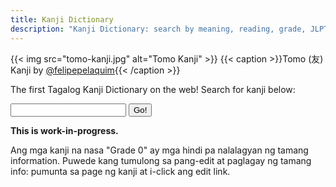 ```yaml
---
title: Kanji Dictionary
description: "Kanji Dictionary: search by meaning, reading, grade, JLPT level and strokes"
---
```

{{< img src="tomo-kanji.jpg" alt="Tomo Kanji" >}}
{{< caption >}}Tomo (友) Kanji by [@felipepelaquim](https://unsplash.com/photos/y6VMoH6921w){{< /caption >}}

The first Tagalog Kanji Dictionary on the web! Search for kanji below:

<input type="text" id="text" />
<input type="button" id="btn" value="Go!" onClick="javascript: window.open('https://www.timog.org/kanji/' + document.getElementById('text').value);" />

**This is work-in-progress.**

Ang mga kanji na nasa "Grade 0" ay mga hindi pa nalalagyan ng tamang information. Puwede kang tumulong sa pang-edit at paglagay ng tamang info: pumunta sa page ng kanji at i-click ang edit link.